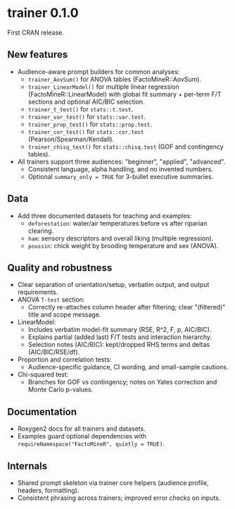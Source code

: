 # trainer 0.1.0

First CRAN release.

## New features
* Audience-aware prompt builders for common analyses:
  - `trainer_AovSum()` for ANOVA tables (FactoMineR::AovSum).
  - `trainer_LinearModel()` for multiple linear regression (FactoMineR::LinearModel)
    with global fit summary + per-term F/T sections and optional AIC/BIC selection.
  - `trainer_t_test()` for `stats::t.test`.
  - `trainer_var_test()` for `stats::var.test`.
  - `trainer_prop_test()` for `stats::prop.test`.
  - `trainer_cor_test()` for `stats::cor.test` (Pearson/Spearman/Kendall).
  - `trainer_chisq_test()` for `stats::chisq.test` (GOF and contingency tables).
* All trainers support three audiences: "beginner", "applied", "advanced".
  - Consistent language, alpha handling, and no invented numbers.
  - Optional `summary_only = TRUE` for 3-bullet executive summaries.

## Data
* Add three documented datasets for teaching and examples:
  - `deforestation`: water/air temperatures before vs after riparian clearing.
  - `ham`: sensory descriptors and overall liking (multiple regression).
  - `poussin`: chick weight by brooding temperature and sex (ANOVA).

## Quality and robustness
* Clear separation of orientation/setup, verbatim output, and output requirements.
* ANOVA `T-test` section:
  - Correctly re-attaches column header after filtering; clear "(filtered)" title and scope message.
* LinearModel:
  - Includes verbatim model-fit summary (RSE, R^2, F, p, AIC/BIC).
  - Explains partial (added last) F/T tests and interaction hierarchy.
  - Selection notes (AIC/BIC): kept/dropped RHS terms and deltas (AIC/BIC/RSE/df).
* Proportion and correlation tests:
  - Audience-specific guidance, CI wording, and small-sample cautions.
* Chi-squared test:
  - Branches for GOF vs contingency; notes on Yates correction and Monte Carlo p-values.

## Documentation
* Roxygen2 docs for all trainers and datasets.
* Examples guard optional dependencies with `requireNamespace("FactoMineR", quietly = TRUE)`.

## Internals
* Shared prompt skeleton via trainer core helpers (audience profile, headers, formatting).
* Consistent phrasing across trainers; improved error checks on inputs.
